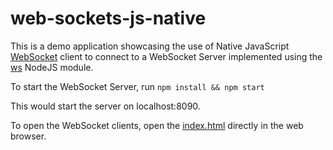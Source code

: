 web-sockets-js-native
======================

This is a demo application showcasing the use of Native JavaScript [WebSocket](https://developer.mozilla.org/en-US/docs/Web/API/WebSocket) client to connect to a WebSocket Server implemented using the [ws](https://github.com/websockets/ws) NodeJS module.

To start the WebSocket Server, run `npm install && npm start`

This would start the server on localhost:8090.


To open the WebSocket clients, open the [index.html](./public/index.html) directly in the web browser.
